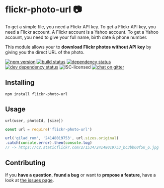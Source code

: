 # flickr-photo-url 📷

To get a simple file, you need a Flickr API key. To get a Flickr API key, you need a Flickr account. A Flickr account is a Yahoo account. To get a Yahoo account, you need to give your full name, birth date & phone number.

This module allows your to **download Flickr photos without API key** by giving you the direct URL of the photo.

[![npm version](https://img.shields.io/npm/v/flickr-photo-url.svg)](https://www.npmjs.com/package/flickr-photo-url)
[![build status](https://img.shields.io/travis/derhuerst/flickr-photo-url.svg)](https://travis-ci.org/derhuerst/flickr-photo-url)
[![dependency status](https://img.shields.io/david/derhuerst/flickr-photo-url.svg)](https://david-dm.org/derhuerst/flickr-photo-url)
[![dev dependency status](https://img.shields.io/david/dev/derhuerst/flickr-photo-url.svg)](https://david-dm.org/derhuerst/flickr-photo-url#info=devDependencies)
![ISC-licensed](https://img.shields.io/github/license/derhuerst/flickr-photo-url.svg)
[![chat on gitter](https://badges.gitter.im/derhuerst.svg)](https://gitter.im/derhuerst)


## Installing

```
npm install flickr-photo-url
```


## Usage

```
url(user, photoId, [size])
```

```js
const url = require('flickr-photo-url')

url('gilad_rom', '24148019753', url.sizes.original)
.catch(console.error).then(console.log)
// -> https://c2.staticflickr.com/2/1534/24148019753_bc3bb60f50_o.jpg
```


## Contributing

If you **have a question**, **found a bug** or want to **propose a feature**, have a look at [the issues page](https://github.com/derhuerst/flickr-photo-url/issues).
